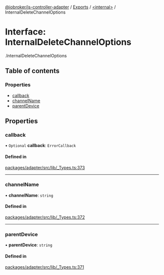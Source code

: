 [@iobroker/js-controller-adapter](../README.md) / [Exports](../modules.md) / [<internal\>](../modules/internal_.md) / InternalDeleteChannelOptions

# Interface: InternalDeleteChannelOptions

[<internal>](../modules/internal_.md).InternalDeleteChannelOptions

## Table of contents

### Properties

- [callback](internal_.InternalDeleteChannelOptions.md#callback)
- [channelName](internal_.InternalDeleteChannelOptions.md#channelname)
- [parentDevice](internal_.InternalDeleteChannelOptions.md#parentdevice)

## Properties

### callback

• `Optional` **callback**: `ErrorCallback`

#### Defined in

[packages/adapter/src/lib/_Types.ts:373](https://github.com/ioBroker/ioBroker.js-controller/blob/deec19ee/packages/adapter/src/lib/_Types.ts#L373)

___

### channelName

• **channelName**: `string`

#### Defined in

[packages/adapter/src/lib/_Types.ts:372](https://github.com/ioBroker/ioBroker.js-controller/blob/deec19ee/packages/adapter/src/lib/_Types.ts#L372)

___

### parentDevice

• **parentDevice**: `string`

#### Defined in

[packages/adapter/src/lib/_Types.ts:371](https://github.com/ioBroker/ioBroker.js-controller/blob/deec19ee/packages/adapter/src/lib/_Types.ts#L371)
